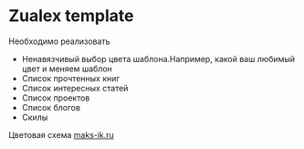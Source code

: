 # Zualex template
Необходимо реализовать<br>
<ul>
  <li>Ненавязчивый выбор цвета шаблона.Например, какой ваш любимый цвет и меняем шаблон</li>
  <li>Список прочтенных книг</li>
  <li>Список интересных статей</li>
  <li>Список проектов</li>
  <li>Список блогов</li>
  <li>Скилы</li>
</ul>

Цветовая схема <a href="http://maks-ik.ru/">maks-ik.ru</a>